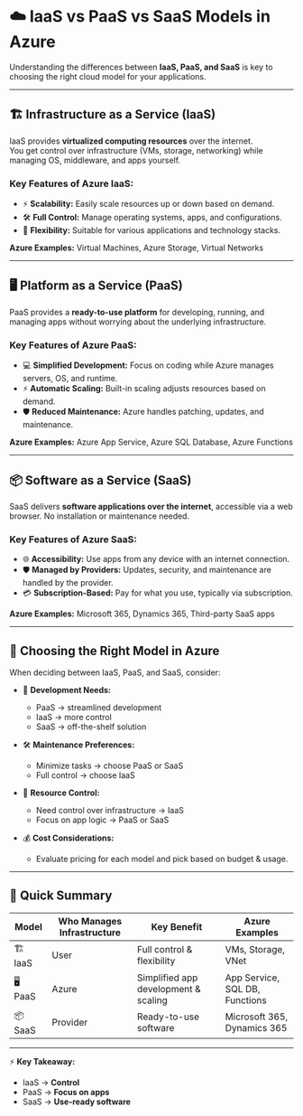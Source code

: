 # ☁️ IaaS vs PaaS vs SaaS Models in Azure

Understanding the differences between **IaaS, PaaS, and SaaS** is key to choosing the right cloud model for your applications.

---

## 🏗️ Infrastructure as a Service (IaaS)

IaaS provides **virtualized computing resources** over the internet.  
You get control over infrastructure (VMs, storage, networking) while managing OS, middleware, and apps yourself.

### Key Features of Azure IaaS:

- ⚡ **Scalability:** Easily scale resources up or down based on demand.  
- 🛠️ **Full Control:** Manage operating systems, apps, and configurations.  
- 🔄 **Flexibility:** Suitable for various applications and technology stacks.

**Azure Examples:** Virtual Machines, Azure Storage, Virtual Networks

---

## 🖥️ Platform as a Service (PaaS)

PaaS provides a **ready-to-use platform** for developing, running, and managing apps without worrying about the underlying infrastructure.

### Key Features of Azure PaaS:

- 💻 **Simplified Development:** Focus on coding while Azure manages servers, OS, and runtime.  
- ⚡ **Automatic Scaling:** Built-in scaling adjusts resources based on demand.  
- 🛡️ **Reduced Maintenance:** Azure handles patching, updates, and maintenance.

**Azure Examples:** Azure App Service, Azure SQL Database, Azure Functions

---

## 📦 Software as a Service (SaaS)

SaaS delivers **software applications over the internet**, accessible via a web browser. No installation or maintenance needed.

### Key Features of Azure SaaS:

- 🌐 **Accessibility:** Use apps from any device with an internet connection.  
- 🛡️ **Managed by Providers:** Updates, security, and maintenance are handled by the provider.  
- 💳 **Subscription-Based:** Pay for what you use, typically via subscription.

**Azure Examples:** Microsoft 365, Dynamics 365, Third-party SaaS apps

---

## 🧭 Choosing the Right Model in Azure

When deciding between IaaS, PaaS, and SaaS, consider:

- 🚀 **Development Needs:**  
  - PaaS → streamlined development  
  - IaaS → more control  
  - SaaS → off-the-shelf solution

- 🛠️ **Maintenance Preferences:**  
  - Minimize tasks → choose PaaS or SaaS  
  - Full control → choose IaaS

- 🔧 **Resource Control:**  
  - Need control over infrastructure → IaaS  
  - Focus on app logic → PaaS or SaaS

- 💰 **Cost Considerations:**  
  - Evaluate pricing for each model and pick based on budget & usage.

---

## 📌 Quick Summary

| Model | Who Manages Infrastructure | Key Benefit | Azure Examples |
|-------|----------------------------|------------|----------------|
| 🏗️ IaaS | User | Full control & flexibility | VMs, Storage, VNet |
| 🖥️ PaaS | Azure | Simplified app development & scaling | App Service, SQL DB, Functions |
| 📦 SaaS | Provider | Ready-to-use software | Microsoft 365, Dynamics 365 |

---

⚡ **Key Takeaway:**  
- IaaS → **Control**  
- PaaS → **Focus on apps**  
- SaaS → **Use-ready software**
